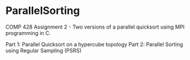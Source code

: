 # ParallelSorting

COMP 428 Assignment 2 - Two versions of a parallel quicksort using MPI programming in C. 

Part 1: Parallel Quicksort on a hypercube topology
Part 2: Parallel Sorting using Regular Sampling (PSRS)
